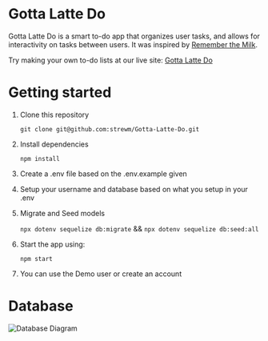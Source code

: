# Gotta Latte Do

Gotta Latte Do is a smart to-do app that organizes user tasks, and allows for interactivity on tasks between users. It was inspired by [Remember the Milk](https://www.rememberthemilk.com/).

Try making your own to-do lists at our live site: [Gotta Latte Do](https://gotta-latte-do.herokuapp.com/)

# Getting started

1. Clone this repository

   ```git clone git@github.com:strewm/Gotta-Latte-Do.git```

2. Install dependencies

    ```npm install```

3.  Create a .env file based on the .env.example given

4.  Setup your username and database based on what you setup in your .env

5. Migrate and Seed models

    ```npx dotenv sequelize db:migrate``` &&
    ```npx dotenv sequelize db:seed:all```

6. Start the app using:

	```npm start```

7. You can use the Demo user or create an account

# Database

![Database Diagram](./images/db-diagram.png)
